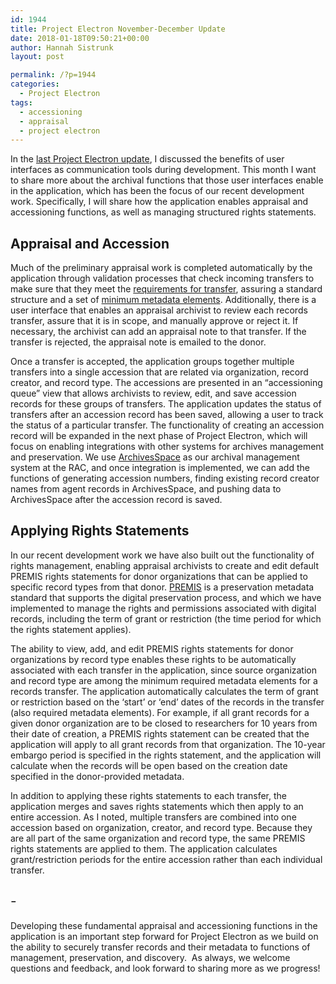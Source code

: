 ```yaml
---
id: 1944
title: Project Electron November-December Update
date: 2018-01-18T09:50:21+00:00
author: Hannah Sistrunk
layout: post

permalink: /?p=1944
categories:
  - Project Electron
tags:
  - accessioning
  - appraisal
  - project electron
---
```

<span style="font-weight: 400;">In the </span>[<span style="font-weight: 400;">last Project Electron update</span>](http://blog.rockarch.org/?p=1923)<span style="font-weight: 400;">, I discussed the benefits of user interfaces as communication tools during development. This month I want to share more about the archival functions that those user interfaces enable in the application, which has been the focus of our recent development work. Specifically, I will share how the application enables appraisal and accessioning functions, as well as managing structured rights statements.</span>

<!--more-->

## **Appraisal and Accession**

<span style="font-weight: 400;">Much of the preliminary appraisal work is completed automatically by the application through validation processes that check incoming transfers to make sure that they meet the </span>[<span style="font-weight: 400;">requirements for transfer</span>](https://github.com/RockefellerArchiveCenter/project_electron/blob/master/transfer/requirements.md)<span style="font-weight: 400;">, assuring a standard structure and a set of </span>[<span style="font-weight: 400;">minimum metadata elements</span>](https://github.com/RockefellerArchiveCenter/project_electron/blob/master/transfer/bagit-specification.md)<span style="font-weight: 400;">. Additionally, there is a user interface that enables an appraisal archivist to review each records transfer, assure that it is in scope, and manually approve or reject it. If necessary, the archivist can add an appraisal note to that transfer. If the transfer is rejected, the appraisal note is emailed to the donor. </span>

<span style="font-weight: 400;">Once a transfer is accepted, the application groups together multiple transfers into a single accession that are related via organization, record creator, and record type. The accessions are presented in an “accessioning queue” view that allows archivists to review, edit, and save accession records for these groups of transfers. The application updates the status of transfers after an accession record has been saved, allowing a user to track the status of a particular transfer. The functionality of creating an accession record will be expanded in the next phase of Project Electron, which will focus on enabling integrations with other systems for archives management and preservation. We use </span>[<span style="font-weight: 400;">ArchivesSpace</span>](http://archivesspace.org/) <span style="font-weight: 400;">as our archival management system at the RAC, and once integration is implemented, we can add the functions of generating accession numbers, finding existing record creator names from agent records in ArchivesSpace, and pushing data to ArchivesSpace after the accession record is saved.</span>

## **Applying Rights Statements**

<span style="font-weight: 400;">In our recent development work we have also built out the functionality of rights management, enabling appraisal archivists to create and edit default PREMIS rights statements for donor organizations that can be applied to specific record types from that donor. </span>[<span style="font-weight: 400;">PREMIS</span>](https://www.loc.gov/standards/premis/understanding-premis-rev2017.pdf) <span style="font-weight: 400;">is a preservation metadata standard that supports the digital preservation process, and which we have implemented to manage the rights and permissions associated with digital records, including the term of grant or restriction (the time period for which the rights statement applies). </span>

<span style="font-weight: 400;">The ability to view, add, and edit PREMIS rights statements for donor organizations by record type enables these rights to be automatically associated with each transfer in the application, since source organization and record type are among the minimum required metadata elements for a records transfer. The application automatically calculates the term of grant or restriction based on the ‘start’ or ‘end’ dates of the records in the transfer (also required metadata elements). For example, if all grant records for a given donor organization are to be closed to researchers for 10 years from their date of creation, a PREMIS rights statement can be created that the application will apply to all grant records from that organization. The 10-year embargo period is specified in the rights statement, and the application will calculate when the records will be open based on the creation date specified in the donor-provided metadata.</span>

<span style="font-weight: 400;">In addition to applying these rights statements to each transfer, the application merges and saves rights statements which then apply to an entire accession</span><span style="font-weight: 400;">. </span><span style="font-weight: 400;">As I noted, multiple transfers are combined into one accession based on organization, creator, and record type. Because they are all part of the same organization and record type, the same PREMIS rights statements are applied to them. The application calculates grant/restriction periods for the entire accession rather than each individual transfer.</span>

## <span style="font-weight: 400;">-</span>

<span style="font-weight: 400;">Developing these fundamental appraisal and accessioning functions in the application is an important step forward for Project Electron as we build on the ability to securely transfer records and their metadata to functions of management, preservation, and discovery.  As always, we welcome questions and feedback, and look forward to sharing more as we progress!</span>